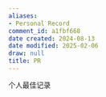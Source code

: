 ```yaml
---
aliases:
- Personal Record
comment_id: a1fbf668
date created: 2024-08-13
date modified: 2025-02-06
draw: null
title: PR
---
```

个人最佳记录
